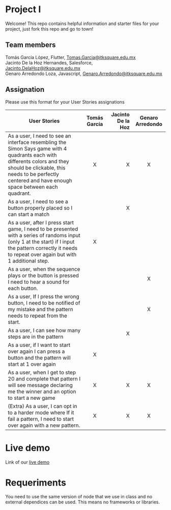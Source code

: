 # Project I

Welcome! This repo contains helpful information and starter files for your project, just fork this repo and go to town!

## Team members

Tomás García López, Flutter, Tomas.Garcia@itksquare.edu.mx <br />
Jacinto De la Hoz Hernandes, Salesforce, Jacinto.DelaHoz@itksquare.edu.mx <br />
Genaro Arredondo Loza, Javascript, Genaro.Arredondo@itksquare.edu.mx

## Assignation 

Please use this format for your User Stories assignations

| User Stories     | Tomás García | Jacinto De la Hoz | Genaro Arredondo |
| ---------------- | :--: | ---: | :--: |
| As a user, I need to see an interface resembling the Simon Says game with 4 quadrants each with differents colors and they should be clickable, this needs to be perfectly centered and have enough space between each quadrant. |  X   |   X   |  X   |
| As a user, I need to see a button properly placed so I can start a match |      |    X |      |
| As a user, after I press start game, I need to be presented with a series of randoms input (only 1 at the start) if I input the pattern correctly it needs to repeat over again but with 1 additional step. |  X   |      |      |
| As a user, when the sequence plays or the button is pressed I need to hear a sound for each button. |      |      |   X  |
| As a user, If I press the wrong button, I need to be notified of my mistake and the pattern needs to repeat from the start. |      |      |   X   |
| As a user, I can see how many steps are in the pattern |     |   X   |      |
| As a user, if I want to start over again I can press a button and the pattern will start at 1 over again|  X   |      |      |
| As a user, when I get to step 20 and complete that pattern I will see message declaring me the winner and an option to start a new game |  X   |  X   |   X  |
| (Extra) As a user, I can opt in to a harder mode where If it fail a pattern, I need to start over again with a new pattern. |  X   | X    |  X   |

# Live demo

Link of our [live demo](https://tomasgarcia-ksquare.github.io/project1_simon/)

# Requeriments
You need to use the same version of node that we use in class and no external dependices can be used. This means no frameworks or libraries.

